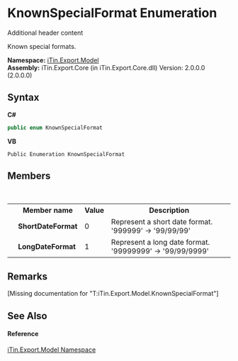# KnownSpecialFormat Enumeration
Additional header content 

Known special formats.

**Namespace:**&nbsp;<a href="N_iTin_Export_Model">iTin.Export.Model</a><br />**Assembly:**&nbsp;iTin.Export.Core (in iTin.Export.Core.dll) Version: 2.0.0.0 (2.0.0.0)

## Syntax

**C#**<br />
``` C#
public enum KnownSpecialFormat
```

**VB**<br />
``` VB
Public Enumeration KnownSpecialFormat
```


## Members
&nbsp;<table><tr><th></th><th>Member name</th><th>Value</th><th>Description</th></tr><tr><td /><td target="F:iTin.Export.Model.KnownSpecialFormat.ShortDateFormat">**ShortDateFormat**</td><td>0</td><td>Represent a short date format. '999999' -> '99/99/99'</td></tr><tr><td /><td target="F:iTin.Export.Model.KnownSpecialFormat.LongDateFormat">**LongDateFormat**</td><td>1</td><td>Represent a long date format. '99999999' -> '99/99/9999'</td></tr></table>

## Remarks
\[Missing <remarks> documentation for "T:iTin.Export.Model.KnownSpecialFormat"\]

## See Also


#### Reference
<a href="N_iTin_Export_Model">iTin.Export.Model Namespace</a><br />